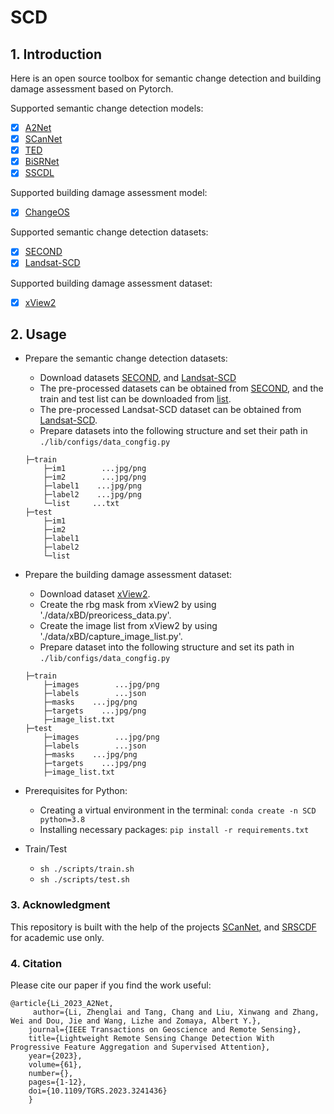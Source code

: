 # SCD

## 1. Introduction
Here is an open source toolbox for semantic change detection and building damage assessment based on Pytorch.

Supported semantic change detection models:
- [x] [A2Net](https://ieeexplore.ieee.org/abstract/document/10034814)
- [x] [SCanNet](https://arxiv.org/abs/2212.05245)
- [x] [TED](https://arxiv.org/abs/2212.05245)
- [x] [BiSRNet](https://ieeexplore.ieee.org/document/9721305)
- [x] [SSCDL](https://ieeexplore.ieee.org/document/9721305)

Supported building damage assessment model:
- [x] [ChangeOS](https://www.sciencedirect.com/science/article/pii/S0034425721003564)

Supported semantic change detection datasets:
- [x] [SECOND](https://ieeexplore.ieee.org/abstract/document/9555824)
- [x] [Landsat-SCD](https://figshare.com/articles/figure/Landsat-SCD_dataset_zip/19946135/1)

Supported building damage assessment dataset:
- [x] [xView2](https://openaccess.thecvf.com/content_CVPRW_2019/papers/cv4gc/Gupta_Creating_xBD_A_Dataset_for_Assessing_Building_Damage_from_Satellite_CVPRW_2019_paper.pdf)

## 2. Usage
+ Prepare the semantic change detection datasets:
    - Download datasets [SECOND](https://ieeexplore.ieee.org/abstract/document/9555824), and [Landsat-SCD](https://figshare.com/articles/figure/Landsat-SCD_dataset_zip/19946135/1)
    - The pre-processed datasets can be obtained from [SECOND](http://www.captain-whu.com/PROJECT/SCD/), and the train and test list can be  downloaded from [list](https://github.com/ggsDing/Bi-SRNet/tree/main/datasets).
    - The pre-processed Landsat-SCD dataset can be obtained from [Landsat-SCD](https://drive.google.com/file/d/11CkLhakNtfaBH78SGTHxcXKNsBM524H5/view).
    - Prepare datasets into the following structure and set their path in `./lib/configs/data_congfig.py`
    ```
    ├─train
        ├─im1        ...jpg/png
        ├─im2        ...jpg/png
        ├─label1    ...jpg/png
        ├─label2    ...jpg/png
        └─list     ...txt
    ├─test
        ├─im1        
        ├─im2        
        ├─label1    
        ├─label2   
        └─list     
    ```

+ Prepare the building damage assessment dataset:
    - Download dataset [xView2](https://openaccess.thecvf.com/content_CVPRW_2019/papers/cv4gc/Gupta_Creating_xBD_A_Dataset_for_Assessing_Building_Damage_from_Satellite_CVPRW_2019_paper.pdf).
    - Create the rbg mask from xView2 by using './data/xBD/preoricess_data.py'.
    - Create the image list from xView2 by using './data/xBD/capture_image_list.py'.
    - Prepare dataset into the following structure and set its path in `./lib/configs/data_congfig.py`
    ```
    ├─train
        ├─images        ...jpg/png
        ├─labels        ...json
        ├─masks    ...jpg/png
        ├─targets    ...jpg/png
        ├─image_list.txt     
    ├─test
        ├─images        ...jpg/png
        ├─labels        ...json
        ├─masks    ...jpg/png
        ├─targets    ...jpg/png
        ├─image_list.txt        
    ```

+ Prerequisites for Python:
    - Creating a virtual environment in the terminal: `conda create -n SCD python=3.8`
    - Installing necessary packages: `pip install -r requirements.txt`

+ Train/Test
    - `sh ./scripts/train.sh`
    - `sh ./scripts/test.sh`

### 3. Acknowledgment
This repository is built with the help of the projects [SCanNet](https://github.com/ggsDing/SCanNet), 
and [SRSCDF](https://github.com/walking-shadow/Simple-Remote-Sensing-Change-Detection-Framework) for academic use only.

### 4. Citation

Please cite our paper if you find the work useful:

    @article{Li_2023_A2Net,
         author={Li, Zhenglai and Tang, Chang and Liu, Xinwang and Zhang, Wei and Dou, Jie and Wang, Lizhe and Zomaya, Albert Y.},
        journal={IEEE Transactions on Geoscience and Remote Sensing}, 
        title={Lightweight Remote Sensing Change Detection With Progressive Feature Aggregation and Supervised Attention}, 
        year={2023},
        volume={61},
        number={},
        pages={1-12},
        doi={10.1109/TGRS.2023.3241436}
        }
